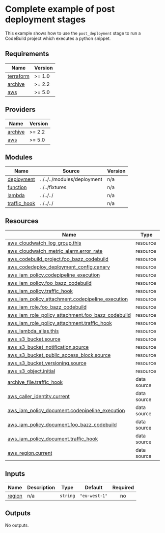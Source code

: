 # Complete example of post deployment stages

This example shows how to use the `post_deployment` stage to run a CodeBuild project which executes a python snippet.



<!-- BEGINNING OF PRE-COMMIT-TERRAFORM DOCS HOOK -->
## Requirements

| Name | Version |
|------|---------|
| <a name="requirement_terraform"></a> [terraform](#requirement\_terraform) | >= 1.0 |
| <a name="requirement_archive"></a> [archive](#requirement\_archive) | >= 2.2 |
| <a name="requirement_aws"></a> [aws](#requirement\_aws) | >= 5.0 |

## Providers

| Name | Version |
|------|---------|
| <a name="provider_archive"></a> [archive](#provider\_archive) | >= 2.2 |
| <a name="provider_aws"></a> [aws](#provider\_aws) | >= 5.0 |

## Modules

| Name | Source | Version |
|------|--------|---------|
| <a name="module_deployment"></a> [deployment](#module\_deployment) | ../../../modules/deployment | n/a |
| <a name="module_function"></a> [function](#module\_function) | ../../fixtures | n/a |
| <a name="module_lambda"></a> [lambda](#module\_lambda) | ../../../ | n/a |
| <a name="module_traffic_hook"></a> [traffic\_hook](#module\_traffic\_hook) | ../../../ | n/a |

## Resources

| Name | Type |
|------|------|
| [aws_cloudwatch_log_group.this](https://registry.terraform.io/providers/hashicorp/aws/latest/docs/resources/cloudwatch_log_group) | resource |
| [aws_cloudwatch_metric_alarm.error_rate](https://registry.terraform.io/providers/hashicorp/aws/latest/docs/resources/cloudwatch_metric_alarm) | resource |
| [aws_codebuild_project.foo_bazz_codebuild](https://registry.terraform.io/providers/hashicorp/aws/latest/docs/resources/codebuild_project) | resource |
| [aws_codedeploy_deployment_config.canary](https://registry.terraform.io/providers/hashicorp/aws/latest/docs/resources/codedeploy_deployment_config) | resource |
| [aws_iam_policy.codepipeline_execution](https://registry.terraform.io/providers/hashicorp/aws/latest/docs/resources/iam_policy) | resource |
| [aws_iam_policy.foo_bazz_codebuild](https://registry.terraform.io/providers/hashicorp/aws/latest/docs/resources/iam_policy) | resource |
| [aws_iam_policy.traffic_hook](https://registry.terraform.io/providers/hashicorp/aws/latest/docs/resources/iam_policy) | resource |
| [aws_iam_policy_attachment.codepipeline_execution](https://registry.terraform.io/providers/hashicorp/aws/latest/docs/resources/iam_policy_attachment) | resource |
| [aws_iam_role.foo_bazz_codebuild](https://registry.terraform.io/providers/hashicorp/aws/latest/docs/resources/iam_role) | resource |
| [aws_iam_role_policy_attachment.foo_bazz_codebuild](https://registry.terraform.io/providers/hashicorp/aws/latest/docs/resources/iam_role_policy_attachment) | resource |
| [aws_iam_role_policy_attachment.traffic_hook](https://registry.terraform.io/providers/hashicorp/aws/latest/docs/resources/iam_role_policy_attachment) | resource |
| [aws_lambda_alias.this](https://registry.terraform.io/providers/hashicorp/aws/latest/docs/resources/lambda_alias) | resource |
| [aws_s3_bucket.source](https://registry.terraform.io/providers/hashicorp/aws/latest/docs/resources/s3_bucket) | resource |
| [aws_s3_bucket_notification.source](https://registry.terraform.io/providers/hashicorp/aws/latest/docs/resources/s3_bucket_notification) | resource |
| [aws_s3_bucket_public_access_block.source](https://registry.terraform.io/providers/hashicorp/aws/latest/docs/resources/s3_bucket_public_access_block) | resource |
| [aws_s3_bucket_versioning.source](https://registry.terraform.io/providers/hashicorp/aws/latest/docs/resources/s3_bucket_versioning) | resource |
| [aws_s3_object.initial](https://registry.terraform.io/providers/hashicorp/aws/latest/docs/resources/s3_object) | resource |
| [archive_file.traffic_hook](https://registry.terraform.io/providers/hashicorp/archive/latest/docs/data-sources/file) | data source |
| [aws_caller_identity.current](https://registry.terraform.io/providers/hashicorp/aws/latest/docs/data-sources/caller_identity) | data source |
| [aws_iam_policy_document.codepipeline_execution](https://registry.terraform.io/providers/hashicorp/aws/latest/docs/data-sources/iam_policy_document) | data source |
| [aws_iam_policy_document.foo_bazz_codebuild](https://registry.terraform.io/providers/hashicorp/aws/latest/docs/data-sources/iam_policy_document) | data source |
| [aws_iam_policy_document.traffic_hook](https://registry.terraform.io/providers/hashicorp/aws/latest/docs/data-sources/iam_policy_document) | data source |
| [aws_region.current](https://registry.terraform.io/providers/hashicorp/aws/latest/docs/data-sources/region) | data source |

## Inputs

| Name | Description | Type | Default | Required |
|------|-------------|------|---------|:--------:|
| <a name="input_region"></a> [region](#input\_region) | n/a | `string` | `"eu-west-1"` | no |

## Outputs

No outputs.
<!-- END OF PRE-COMMIT-TERRAFORM DOCS HOOK -->
